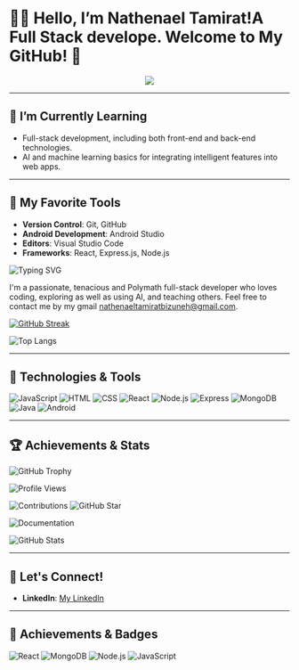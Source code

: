 
# 👨‍💻 Hello, I’m Nathenael Tamirat!A Full Stack develope. Welcome to My GitHub! 👋


<p align="center">
  <a href="https://skillicons.dev">
    <img src="https://skillicons.dev/icons?i=javascript,git,php,python,kotlin,swift,react,angular,html,css,react,nodejs,express,mongodb,java,android" />
  </a>
</p>

---
## 🌱 I’m Currently Learning

- Full-stack development, including both front-end and back-end technologies.
- AI and machine learning basics for integrating intelligent features into web apps.

---

## 🔧 My Favorite Tools

- **Version Control**: Git, GitHub
- **Android Development**: Android Studio
- **Editors**: Visual Studio Code
- **Frameworks**: React, Express.js, Node.js


![Typing SVG](https://readme-typing-svg.herokuapp.com/?lines=Full-Stack+Developer;AI+Enthusiast;Educator;Front-end+developer;Back-end+developer;Nathenael+Tamirat)

I'm a passionate, tenacious and Polymath full-stack developer who loves coding, exploring as well as using AI, and teaching others. Feel free to contact me by my gmail nathenaeltamiratbizuneh@gmail.com.




[![GitHub Streak](https://github-readme-streak-stats-tan-theta.vercel.app?user=NathenaelTamirat&theme=dark&hide_border=true&border_radius=6&card_width=600&card_height=200)](https://git.io/streak-stats)


![Top Langs](https://github-readme-stats.vercel.app/api/top-langs/?username=NathenaelTamirat&layout=compact)

---
## 🚀 Technologies & Tools

![JavaScript](https://img.shields.io/badge/JavaScript-ES6-yellow)
![HTML](https://img.shields.io/badge/HTML-5-orange)
![CSS](https://img.shields.io/badge/CSS-3-blue)
![React](https://img.shields.io/badge/React-16.13-blue)
![Node.js](https://img.shields.io/badge/Node.js-14.x-green)
![Express](https://img.shields.io/badge/Express-4.x-blue)
![MongoDB](https://img.shields.io/badge/MongoDB-4.x-green)
![Java](https://img.shields.io/badge/Java-8-red)
![Android](https://img.shields.io/badge/Android-Dev-green)

---


## 🏆 Achievements & Stats

![GitHub Trophy](https://github-profile-trophy.vercel.app/?username=NathenaelTamirat&theme=dark&column=7&margin-w=15&margin-h=15&no-frame=true&title=MultiLanguage,Commit,Repositories&row=1&color=ffcc00)

![Profile Views](https://komarev.com/ghpvc/?username=NathenaelTamirat&color=ffcc00&style=flat-square&label=Profile%20Views)

![Contributions](https://img.shields.io/badge/Contributions-100+_days-ffcc00?style=flat&logo=github&logoColor=ff5c5c)
![GitHub Star](https://img.shields.io/badge/GitHub_Star-⭐-ffcc00?style=flat&logo=github&logoColor=ff5c5c)

![Documentation](https://img.shields.io/badge/Documentation-Complete-ffcc00?style=flat&logo=github&logoColor=ff5c5c)

![GitHub Stats](https://github-readme-stats.vercel.app/api?username=NathenaelTamirat&show_icons=true&hide_title=true&count_private=true&hide=prs&theme=dark&bg_color=2D2D2D&border_radius=10&hide_border=true)


---

## 💬 Let's Connect!

- **LinkedIn**: [My LinkedIn](https://www.linkedin.com/in/nathenael-t-02361533b/)

---


## 🏅 Achievements & Badges

![React](https://img.shields.io/badge/React-16.13-blue)
![MongoDB](https://img.shields.io/badge/MongoDB-4.x-green)
![Node.js](https://img.shields.io/badge/Node.js-14.x-green)
![JavaScript](https://img.shields.io/badge/JavaScript-ES6-yellow)

